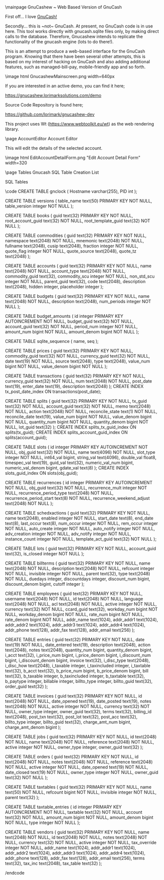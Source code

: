 

\mainpage GnuCashew ~ Web Based Version of GnuCash

First off... I love <a href="https://www.gnucash.org" target="_blank">GnuCash!</a>

Secondly... this is ~not~ GnuCash.  At present, no GnuCash code is in use
 here.  This tool works directly with gnucash.sqlite files only, by making
 direct calls to the database.  Therefore, Gnucashew intends to replicate
 the functionality of the gnucash engine (lots to do there!).

This is an attempt to produce a web-based interface for the GnuCash program.
 Knowing that there have been several other attempts, this is based on my
 interest of hacking on GnuCash and also adding additional features, such
 as managed-bill-pay, mobile-friendly app and so forth.

\image html GnucashewMainscreen.png width=640px

If you are interested in an active demo, you can find it here;

https://gnucashew.lorimarksolutions.com/demo

Source Code Repository is found here;

https://github.com/lorimark/gnucashew-dev

This project uses Wt (https://www.webtoolkit.eu/wt) as the web rendering library.


\page AccountEditor Account Editor

This will edit the details of the selected account.

\image html EditAccountDetailForm.png "Edit Account Detail Form" width=320


\page Tables Gnucash SQL Table Creation List

SQL Tables

\code
 CREATE TABLE gnclock
 (
  Hostname varchar(255),
  PID int
 );

 CREATE TABLE versions
 (
  table_name text(50) PRIMARY KEY NOT NULL,
  table_version integer NOT NULL
 );

 CREATE TABLE books
 (
   guid text(32) PRIMARY KEY NOT NULL,
   root_account_guid text(32) NOT NULL,
   root_template_guid text(32) NOT NULL
 );

 CREATE TABLE commodities
 (
  guid text(32) PRIMARY KEY NOT NULL,
  namespace text(2048) NOT NULL,
  mnemonic text(2048) NOT NULL,
  fullname text(2048),
  cusip text(2048),
  fraction integer NOT NULL,
  quote_flag integer NOT NULL,
  quote_source text(2048),
  quote_tz text(2048)
 );

 CREATE TABLE accounts
 (
  guid text(32) PRIMARY KEY NOT NULL,
  name text(2048) NOT NULL,
  account_type text(2048) NOT NULL,
  commodity_guid text(32),
  commodity_scu integer NOT NULL,
  non_std_scu integer NOT NULL,
  parent_guid text(32),
  code text(2048),
  description text(2048),
  hidden integer,
  placeholder integer
 );

 CREATE TABLE budgets
 (
  guid text(32) PRIMARY KEY NOT NULL,
  name text(2048) NOT NULL,
  description text(2048),
  num_periods integer NOT NULL
 );

 CREATE TABLE budget_amounts
 (
  id integer PRIMARY KEY AUTOINCREMENT NOT NULL,
  budget_guid text(32) NOT NULL,
  account_guid text(32) NOT NULL,
  period_num integer NOT NULL,
  amount_num bigint NOT NULL,
  amount_denom bigint NOT NULL
 );

 CREATE TABLE sqlite_sequence
 (
  name,
  seq
 );

 CREATE TABLE prices
 (
  guid text(32) PRIMARY KEY NOT NULL,
  commodity_guid text(32) NOT NULL,
  currency_guid text(32) NOT NULL,
  date text(19) NOT NULL,
  source text(2048),
  type text(2048),
  value_num bigint NOT NULL,
  value_denom bigint NOT NULL
 );

 CREATE TABLE transactions
 (
  guid text(32) PRIMARY KEY NOT NULL,
  currency_guid text(32) NOT NULL,
  num text(2048) NOT NULL,
  post_date text(19),
  enter_date text(19),
  description text(2048)
 );
 CREATE INDEX tx_post_date_index ON transactions(post_date);

 CREATE TABLE splits
 (
  guid text(32) PRIMARY KEY NOT NULL,
  tx_guid text(32) NOT NULL,
  account_guid text(32) NOT NULL,
  memo text(2048) NOT NULL,
  action text(2048) NOT NULL,
  reconcile_state text(1) NOT NULL,
  reconcile_date text(19),
  value_num bigint NOT NULL,
  value_denom bigint NOT NULL,
  quantity_num bigint NOT NULL,
  quantity_denom bigint NOT NULL,
  lot_guid text(32)
 );
 CREATE INDEX splits_tx_guid_index ON splits(tx_guid);
 CREATE INDEX splits_account_guid_index ON splits(account_guid);

 CREATE TABLE slots
 (
  id integer PRIMARY KEY AUTOINCREMENT NOT NULL,
  obj_guid text(32) NOT NULL,
  name text(4096) NOT NULL,
  slot_type integer NOT NULL,
  int64_val bigint,
  string_val text(4096),
  double_val float8,
  timespec_val text(19),
  guid_val text(32),
  numeric_val_num bigint,
  numeric_val_denom bigint,
  gdate_val text(8)
 );
 CREATE INDEX slots_guid_index ON slots(obj_guid);

 CREATE TABLE recurrences
 (
  id integer PRIMARY KEY AUTOINCREMENT NOT NULL,
  obj_guid text(32) NOT NULL,
  recurrence_mult integer NOT NULL,
  recurrence_period_type text(2048) NOT NULL,
  recurrence_period_start text(8) NOT NULL,
  recurrence_weekend_adjust text(2048) NOT NULL
 );

 CREATE TABLE schedxactions
 (
  guid text(32) PRIMARY KEY NOT NULL,
  name text(2048),
  enabled integer NOT NULL,
  start_date text(8),
  end_date text(8),
  last_occur text(8),
  num_occur integer NOT NULL,
  rem_occur integer NOT NULL,
  auto_create integer NOT NULL,
  auto_notify integer NOT NULL,
  adv_creation integer NOT NULL,
  adv_notify integer NOT NULL,
  instance_count integer NOT NULL,
  template_act_guid text(32) NOT NULL
 );

 CREATE TABLE lots
 (
  guid text(32) PRIMARY KEY NOT NULL,
  account_guid text(32),
  is_closed integer NOT NULL
 );

 CREATE TABLE billterms
 (
  guid text(32) PRIMARY KEY NOT NULL,
  name text(2048) NOT NULL,
  description text(2048) NOT NULL,
  refcount integer NOT NULL,
  invisible integer NOT NULL,
  parent text(32),
  type text(2048) NOT NULL,
  duedays integer,
  discountdays integer,
  discount_num bigint,
  discount_denom bigint,
  cutoff integer
 );

 CREATE TABLE employees
 (
  guid text(32) PRIMARY KEY NOT NULL,
  username text(2048) NOT NULL,
  id text(2048) NOT NULL,
  language text(2048) NOT NULL,
  acl text(2048) NOT NULL,
  active integer NOT NULL,
  currency text(32) NOT NULL,
  ccard_guid text(32),
  workday_num bigint NOT NULL,
  workday_denom bigint NOT NULL,
  rate_num bigint NOT NULL,
  rate_denom bigint NOT NULL,
  addr_name text(1024),
  addr_addr1 text(1024),
  addr_addr2 text(1024),
  addr_addr3 text(1024),
  addr_addr4 text(1024),
  addr_phone text(128),
  addr_fax text(128),
  addr_email text(256)
 );

 CREATE TABLE entries
 (
  guid text(32) PRIMARY KEY NOT NULL,
  date text(19) NOT NULL,
  date_entered text(19),
  description text(2048),
  action text(2048),
  notes text(2048),
  quantity_num bigint,
  quantity_denom bigint,
  i_acct text(32),
  i_price_num bigint,
  i_price_denom bigint,
  i_discount_num bigint,
  i_discount_denom bigint,
  invoice text(32),
  i_disc_type text(2048),
  i_disc_how text(2048),
  i_taxable integer,
  i_taxincluded integer,
  i_taxtable text(32),
  b_acct text(32),
  b_price_num bigint,
  b_price_denom bigint,
  bill text(32),
  b_taxable integer,
  b_taxincluded integer,
  b_taxtable text(32),
  b_paytype integer,
  billable integer,
  billto_type integer,
  billto_guid text(32),
  order_guid text(32)
 );

 CREATE TABLE invoices
 (
  guid text(32) PRIMARY KEY NOT NULL,
  id text(2048) NOT NULL,
  date_opened text(19),
  date_posted text(19),
  notes text(2048) NOT NULL,
  active integer NOT NULL,
  currency text(32) NOT NULL,
  owner_type integer,
  owner_guid text(32),
  terms text(32),
  billing_id text(2048),
  post_txn text(32),
  post_lot text(32),
  post_acc text(32),
  billto_type integer,
  billto_guid text(32),
  charge_amt_num bigint,
  charge_amt_denom bigint
 );

 CREATE TABLE jobs
 (
  guid text(32) PRIMARY KEY NOT NULL,
  id text(2048) NOT NULL,
  name text(2048) NOT NULL,
  reference text(2048) NOT NULL,
  active integer NOT NULL,
  owner_type integer,
  owner_guid text(32)
 );

 CREATE TABLE orders
 (
  guid text(32) PRIMARY KEY NOT NULL,
  id text(2048) NOT NULL,
  notes text(2048) NOT NULL,
  reference text(2048) NOT NULL,
  active integer NOT NULL,
  date_opened text(19) NOT NULL,
  date_closed text(19) NOT NULL,
  owner_type integer NOT NULL,
  owner_guid text(32) NOT NULL
 );

 CREATE TABLE taxtables
 (
  guid text(32) PRIMARY KEY NOT NULL,
  name text(50) NOT NULL,
  refcount bigint NOT NULL,
  invisible integer NOT NULL,
  parent text(32)
 );

 CREATE TABLE taxtable_entries
 (
  id integer PRIMARY KEY AUTOINCREMENT NOT NULL,
  taxtable text(32) NOT NULL,
  account text(32) NOT NULL,
  amount_num bigint NOT NULL,
  amount_denom bigint NOT NULL,
  type integer NOT NULL
 );

 CREATE TABLE vendors
 (
  guid text(32) PRIMARY KEY NOT NULL,
  name text(2048) NOT NULL,
  id text(2048) NOT NULL,
  notes text(2048) NOT NULL,
  currency text(32) NOT NULL,
  active integer NOT NULL,
  tax_override integer NOT NULL,
  addr_name text(1024),
  addr_addr1 text(1024),
  addr_addr2 text(1024),
  addr_addr3 text(1024),
  addr_addr4 text(1024),
  addr_phone text(128),
  addr_fax text(128),
  addr_email text(256),
  terms text(32),
  tax_inc text(2048),
  tax_table text(32)
 );

/endcode



